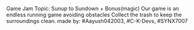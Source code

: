 Game Jam
Topic: Sunup to Sundown + Bonus(magic)
Our game is an endless running game avoiding obstacles
Collect the trash to keep the surroundings clean.
made by: #Aayush042003, #C-K-Devs, #SYNX7007 